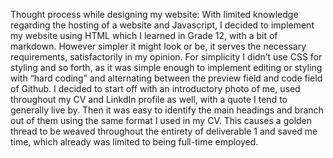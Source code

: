 Thought process while designing my website:
With limited knowledge regarding the hosting of a website and Javascript, I decided to implement my website using HTML which I learned in Grade 12, with a bit of markdown. However simpler it might look or be, it serves the necessary requirements, satisfactorily in my opinion. For simplicity I didn’t use CSS for styling and so forth, as it was simple enough to implement editing or styling with “hard coding” and alternating between the preview field and code field of Github. 
I decided to start off with an introductory photo of me, used throughout my CV and LinkdIn profile as well, with a quote I tend to generally live by. Then it was easy to identify the main headings and branch out of them using the same format I used in my CV. This causes a golden thread to be weaved throughout the entirety of deliverable 1 and saved me time, which already was limited to being full-time employed. 
